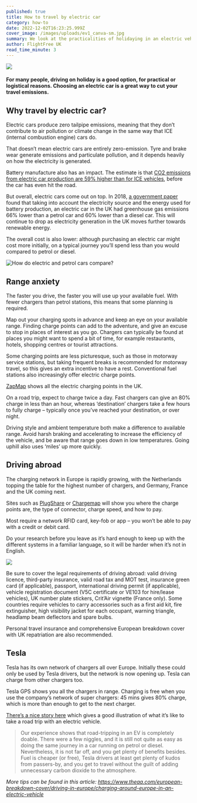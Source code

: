 ```yaml
---
published: true
title: How to travel by electric car
category: how-to
date: 2022-12-02T16:23:25.999Z
cover_image: /images/uploads/ev1_canva-sm.jpg
summary: We look at the practicalities of holidaying in an electric vehicle
author: FlightFree UK
read_time_minute: 3
---
```

![](/images/uploads/ev1_canva.jpg)

#### For many people, driving on holiday is a good option, for practical or logistical reasons. Choosing an electric car is a great way to cut your travel emissions.

## Why travel by electric car?

Electric cars produce zero tailpipe emissions, meaning that they don’t contribute to air pollution or climate change in the same way that ICE (internal combustion engine) cars do. 

That doesn’t mean electric cars are entirely zero-emission. Tyre and brake wear generate emissions and particulate pollution, and it depends heavily on how the electricity is generated. 

Battery manufacture also has an impact. The estimate is that [CO2 emissions from electric car production are 59% higher than for ICE vehicles](https://www.sciencedirect.com/science/article/pii/S1876610217309049), before the car has even hit the road.

But overall, electric cars come out on top. In 2018, [a government paper](https://assets.publishing.service.gov.uk/government/uploads/system/uploads/attachment_data/file/739460/road-to-zero.pdf) found that taking into account the electricity source and the energy used for battery production, an electric car in the UK had greenhouse gas emissions 66% lower than a petrol car and 60% lower than a diesel car. This will continue to drop as electricity generation in the UK moves further towards renewable energy. 

The overall cost is also lower: although purchasing an electric car might cost more initially, on a typical journey you’ll spend less than you would compared to petrol or diesel. 

![](/images/uploads/electric-vs-petrol-car-emissions-flightfreeuk.jpg "How do electric and petrol cars compare?")

## Range anxiety

The faster you drive, the faster you will use up your available fuel. With fewer chargers than petrol stations, this means that some planning is required. 

Map out your charging spots in advance and keep an eye on your available range. Finding charge points can add to the adventure, and give an excuse to stop in places of interest as you go. Chargers can typically be found at places you might want to spend a bit of time, for example restaurants, hotels, shopping centres or tourist attractions.

Some charging points are less picturesque, such as those in motorway service stations, but taking frequent breaks is recommended for motorway travel, so this gives an extra incentive to have a rest. Conventional fuel stations also increasingly offer electric charge points.

[ZapMap](https://www.zap-map.com/live/) shows all the electric charging points in the UK.

On a road trip, expect to charge twice a day. Fast chargers can give an 80% charge in less than an hour, whereas ‘destination’ chargers take a few hours to fully charge – typically once you’ve reached your destination, or over night.

Driving style and ambient temperature both make a difference to available range. Avoid harsh braking and accelerating to increase the efficiency of the vehicle, and be aware that range goes down in low temperatures. Going uphill also uses ‘miles’ up more quickly. 

## Driving abroad

The charging network in Europe is rapidly growing, with the Netherlands topping the table for the highest number of chargers, and Germany, France and the UK coming next.

Sites such as [PlugShare](https://www.plugshare.com/) or [Chargemap](https://chargemap.com/) will show you where the charge points are, the type of connector, charge speed, and how to pay. [](https://chargemap.com/)

Most require a network RFID card, key-fob or app – you won’t be able to pay with a credit or debit card.

Do your research before you leave as it’s hard enough to keep up with the different systems in a familiar language, so it will be harder when it’s not in English.

![](/images/uploads/ev2_canva.jpg)

Be sure to cover the legal requirements of driving abroad: valid driving licence, third-party insurance, valid road tax and MOT test, insurance green card (if applicable), passport, international driving permit (if applicable), vehicle registration document (V5C certificate or VE103 for hire/lease vehicles), UK number plate stickers, Crit’Air vignette (France only). Some countries require vehicles to carry accessories such as a first aid kit, fire extinguisher, high visibility jacket for each occupant, warning triangle, headlamp beam deflectors and spare bulbs.

Personal travel insurance and comprehensive European breakdown cover with UK repatriation are also recommended.

## Tesla

Tesla has its own network of chargers all over Europe. Initially these could only be used by Tesla drivers, but the network is now opening up. Tesla can charge from other chargers too. 

Tesla GPS shows you all the chargers in range. Charging is free when you use the company’s network of super chargers: 45 mins gives 80% charge, which is more than enough to get to the next charger.

[There’s a nice story here](https://eandt.theiet.org/content/articles/2020/07/range-anxiety-an-ev-road-trip-around-europe/) which gives a good illustration of what it’s like to take a road trip with an electric vehicle.

> Our experience shows that road-tripping in an EV is completely doable. There were a few niggles, and it is still not quite as easy as doing the same journey in a car running on petrol or diesel. Nevertheless, it is not far off, and you get plenty of benefits besides. Fuel is cheaper (or free), Tesla drivers at least get plenty of kudos from passers-by, and you get to travel without the guilt of adding unnecessary carbon dioxide to the atmosphere.

*M﻿ore tips can be found in this article: <https://www.theaa.com/european-breakdown-cover/driving-in-europe/charging-around-europe-in-an-electric-vehicle>*